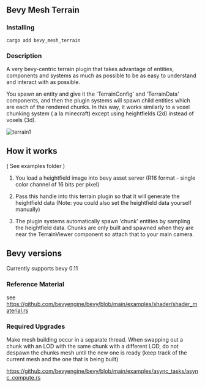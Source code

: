 
 ## Bevy Mesh Terrain


### Installing
```
cargo add bevy_mesh_terrain 
```
 
### Description 

 A very bevy-centric terrain plugin that takes advantage of entities, components and systems as much as possible to be as easy to understand and interact with as possible. 
 
 You spawn an entity and give it the 'TerrainConfig' and 'TerrainData' components, and then the plugin systems will spawn child entities which are each of the rendered chunks. 
 In this way, it works similarly to a voxel chunking system ( a la minecraft) except using heightfields (2d) instead of voxels (3d). 
 

 ![terrain1](https://github.com/ethereumdegen/bevy_mesh_terrain/assets/6249263/cc4ed950-dd54-430f-a40e-dc1df76d303f)


  
 
 
 ## How it works 
 
 ( See examples folder )
 
 1. You load a heightfield image into bevy asset server (R16 format - single color channel of 16 bits per pixel) 
 
 2. Pass this handle into this terrain plugin so that it will generate the heightfield data (Note: you could also set the heightfield data yourself manually)
 
 3. The plugin systems automatically spawn 'chunk' entities by sampling the heightfield data.  Chunks are only built and spawned when they are near the TerrainViewer component so attach that to your main camera. 
 

## Bevy versions

Currently supports bevy 0.11  

 

### Reference Material 
see https://github.com/bevyengine/bevy/blob/main/examples/shader/shader_material.rs

 
 

### Required Upgrades 

Make mesh building occur in a separate thread.  When swapping out a chunk with an LOD with the same chunk with a different LOD,
 do not despawn the chunks mesh until the new one is ready (keep track of the current mesh and the one that is being built)
 
 https://github.com/bevyengine/bevy/blob/main/examples/async_tasks/async_compute.rs
 